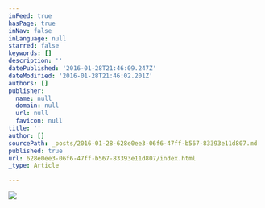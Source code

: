 ```yaml
---
inFeed: true
hasPage: true
inNav: false
inLanguage: null
starred: false
keywords: []
description: ''
datePublished: '2016-01-28T21:46:09.247Z'
dateModified: '2016-01-28T21:46:02.201Z'
authors: []
publisher:
  name: null
  domain: null
  url: null
  favicon: null
title: ''
author: []
sourcePath: _posts/2016-01-28-628e0ee3-06f6-47ff-b567-83393e11d807.md
published: true
url: 628e0ee3-06f6-47ff-b567-83393e11d807/index.html
_type: Article

---
```

![](https://the-grid-user-content.s3-us-west-2.amazonaws.com/1506a36f-df62-4386-b27f-219b03fd55c2.png)